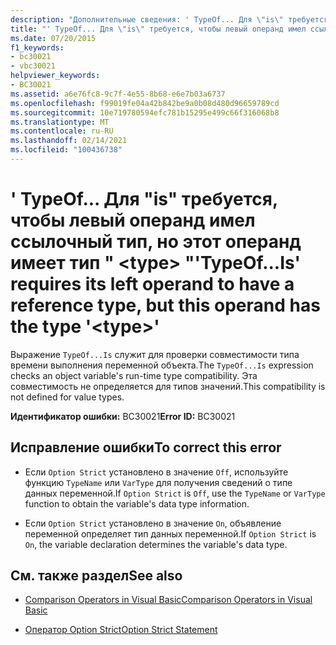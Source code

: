 ```yaml
---
description: "Дополнительные сведения: ' TypeOf... Для \"is\" требуется, чтобы левый операнд имел ссылочный тип, но этот операнд имеет тип \" <type> \""
title: "' TypeOf... Для \"is\" требуется, чтобы левый операнд имел ссылочный тип, но этот операнд имеет тип \" <type> \""
ms.date: 07/20/2015
f1_keywords:
- bc30021
- vbc30021
helpviewer_keywords:
- BC30021
ms.assetid: a6e76fc8-9c7f-4e55-8b68-e6e7b03a6737
ms.openlocfilehash: f99019fe04a42b842be9a0b08d480d96659789cd
ms.sourcegitcommit: 10e719780594efc781b15295e499c66f316068b8
ms.translationtype: MT
ms.contentlocale: ru-RU
ms.lasthandoff: 02/14/2021
ms.locfileid: "100436738"
---
```

# <a name="typeofis-requires-its-left-operand-to-have-a-reference-type-but-this-operand-has-the-type-type"></a><span data-ttu-id="b663f-103">' TypeOf... Для "is" требуется, чтобы левый операнд имел ссылочный тип, но этот операнд имеет тип " \<type> "</span><span class="sxs-lookup"><span data-stu-id="b663f-103">'TypeOf...Is' requires its left operand to have a reference type, but this operand has the type '\<type>'</span></span>

<span data-ttu-id="b663f-104">Выражение `TypeOf...Is` служит для проверки совместимости типа времени выполнения переменной объекта.</span><span class="sxs-lookup"><span data-stu-id="b663f-104">The `TypeOf...Is` expression checks an object variable's run-time type compatibility.</span></span> <span data-ttu-id="b663f-105">Эта совместимость не определяется для типов значений.</span><span class="sxs-lookup"><span data-stu-id="b663f-105">This compatibility is not defined for value types.</span></span>  
  
 <span data-ttu-id="b663f-106">**Идентификатор ошибки:** BC30021</span><span class="sxs-lookup"><span data-stu-id="b663f-106">**Error ID:** BC30021</span></span>  
  
## <a name="to-correct-this-error"></a><span data-ttu-id="b663f-107">Исправление ошибки</span><span class="sxs-lookup"><span data-stu-id="b663f-107">To correct this error</span></span>  
  
- <span data-ttu-id="b663f-108">Если `Option Strict` установлено в значение `Off`, используйте функцию `TypeName` или `VarType` для получения сведений о типе данных переменной.</span><span class="sxs-lookup"><span data-stu-id="b663f-108">If `Option Strict` is `Off`, use the `TypeName` or `VarType` function to obtain the variable's data type information.</span></span>  
  
- <span data-ttu-id="b663f-109">Если `Option Strict` установлено в значение `On`, объявление переменной определяет тип данных переменной.</span><span class="sxs-lookup"><span data-stu-id="b663f-109">If `Option Strict` is `On`, the variable declaration determines the variable's data type.</span></span>  
  
## <a name="see-also"></a><span data-ttu-id="b663f-110">См. также раздел</span><span class="sxs-lookup"><span data-stu-id="b663f-110">See also</span></span>

- [<span data-ttu-id="b663f-111">Comparison Operators in Visual Basic</span><span class="sxs-lookup"><span data-stu-id="b663f-111">Comparison Operators in Visual Basic</span></span>](../programming-guide/language-features/operators-and-expressions/comparison-operators.md)

- [<span data-ttu-id="b663f-112">Оператор Option Strict</span><span class="sxs-lookup"><span data-stu-id="b663f-112">Option Strict Statement</span></span>](../language-reference/statements/option-strict-statement.md)
